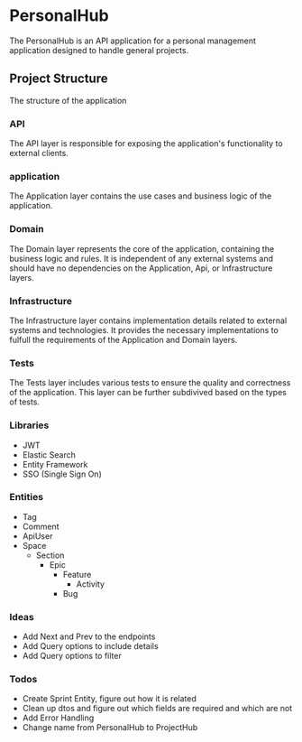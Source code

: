 # PersonalHub
The PersonalHub is an API application for a personal management application designed to handle general projects.

## Project Structure
The structure of the application
### API
The API layer is responsible for exposing the application's functionality to external clients.

### application
The Application layer contains the use cases and business logic of the application.

### Domain
The Domain layer represents the core of the application, containing the business logic and rules. It is independent of any external systems and should have no dependencies on the Application, Api, or Infrastructure layers.

### Infrastructure
The Infrastructure layer contains implementation details related to external systems and technologies. It provides the necessary implementations to fulfull the requirements of the Application and Domain layers.

### Tests
The Tests layer includes various tests to ensure the quality and correctness of the application. This layer can be further subdivived based on the types of tests.

### Libraries
 - JWT
 - Elastic Search
 - Entity Framework
 - SSO (Single Sign On)
 
### Entities
 - Tag
 - Comment
 - ApiUser
 - Space
   - Section
     - Epic
	   - Feature
	     - Activity
	   - Bug
	  
### Ideas
  - Add Next and Prev to the endpoints
  - Add Query options to include details
  - Add Query options to filter
  
### Todos
  - Create Sprint Entity, figure out how it is related
  - Clean up dtos and figure out which fields are required and which are not
  - Add Error Handling
  - Change name from PersonalHub to ProjectHub